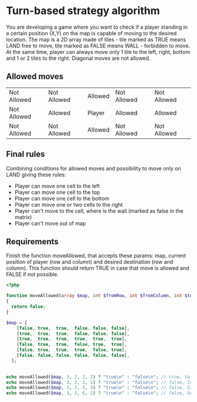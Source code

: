 # Turn-based strategy algorithm

You are developing a game where you want to check if a player standing in a certain position (X,Y) on the map is capable of moving to the desired location. The map is a 2D array made of tiles - tile marked as TRUE means LAND free to move, tile marked as FALSE means WALL - forbidden to move. At the same time, player can always move only 1 tile to the left, right, bottom and 1 or 2 tiles to the right. Diagonal moves are not allowed.

## Allowed moves

|  |  |  |  |  |
|---|---|---|---|---|
| Not Allowed | Not Allowed | Allowed | Not Allowed | Not Allowed |
| Not Allowed | Allowed | Player | Allowed | Allowed |
| Not Allowed | Not Allowed | Allowed | Not Allowed | Not Allowed |

## Final rules

Combining conditions for allowed moves and possibility to move only on LAND giving these rules:

- Player can move one cell to the left
- Player can move one cell to the top
- Player can move one cell to the bottom
- Player can move one or two cells to the right
- Player can't move to the cell, where is the wall (marked as false in the matrix)
- Player can't move out of map

## Requirements
Finish the function moveAllowed, that accepts these params: map, current position of player (row and column) and desired destination (row and column). This function should return TRUE in case that move is allowed and FALSE if not possible.

```php
<?php

function moveAllowed(array $map, int $fromRow, int $fromColumn, int $toRow, int $toColumn) : bool
{
  return false;
}

$map = [
    [false, true,  true,  false, false, false],
    [true,  true,  true,  false, false, false],
    [true,  true,  true,  true,  true,  true],
    [false, true,  true,  false, true,  true],
    [false, true,  true,  true,  false, true],
    [false, false, false, false, false, false],
  ];
  

echo moveAllowed($map, 3, 2, 2, 2) ? "true\n" : "false\n"; // true, Valid move
echo moveAllowed($map, 3, 2, 1, 1) ? "true\n" : "false\n"; // false, Invalid move
echo moveAllowed($map, 3, 2, 3, 3) ? "true\n" : "false\n"; // false, Can't travel through wall
echo moveAllowed($map, 3, 2, 6, 2) ? "true\n" : "false\n"; // false, Out of bounds
```
